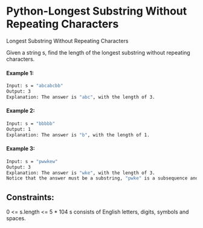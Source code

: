 # Python-Longest Substring Without Repeating Characters
 Longest Substring Without Repeating Characters

Given a string s, find the length of the longest 
substring
 without repeating characters.

 

#### Example 1:
```sh
Input: s = "abcabcbb"
Output: 3
Explanation: The answer is "abc", with the length of 3.
```
#### Example 2:
```sh
Input: s = "bbbbb"
Output: 1
Explanation: The answer is "b", with the length of 1.
```
#### Example 3:
```sh
Input: s = "pwwkew"
Output: 3
Explanation: The answer is "wke", with the length of 3.
Notice that the answer must be a substring, "pwke" is a subsequence and not a substring.
 ```

## Constraints:

0 <= s.length <= 5 * 104
s consists of English letters, digits, symbols and spaces.